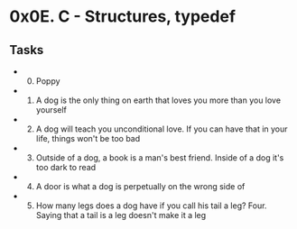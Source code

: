 # 0x0E. C - Structures, typedef

## Tasks

* 0. Poppy
* 1. A dog is the only thing on earth that loves you more than you love yourself
* 2. A dog will teach you unconditional love. If you can have that in your life, things won't be too bad
* 3. Outside of a dog, a book is a man's best friend. Inside of a dog it's too dark to read
* 4. A door is what a dog is perpetually on the wrong side of
* 5. How many legs does a dog have if you call his tail a leg? Four. Saying that a tail is a leg doesn't make it a leg
